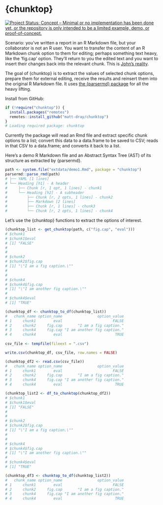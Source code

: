 
<!-- README.md is generated from README.Rmd. Please edit that file -->

# {chunktop}

<!-- badges: start -->

[![Project Status: Concept – Minimal or no implementation has been done
yet, or the repository is only intended to be a limited example, demo,
or
proof-of-concept.](https://www.repostatus.org/badges/latest/concept.svg)](https://www.repostatus.org/#concept)
<!-- badges: end -->

Scenario: you’ve written a report in an R Markdown file, but your
collaborator is not an R user. You want to transfer the content of an R
Markdown chunk option to them for editing; perhaps something text heavy,
like the ‘fig.cap’ option. They’ll return to you the edited text and you
want to insert their changes back into the relevant chunk. This is
[John’s
reality](https://fosstodon.org/@johnmackintosh/111047625054222865).

The goal of {chunktop} is to extract the values of selected chunk
options, prepare them for external editing, receive the results and
reinsert them into the original R Markdown file. It uses [the {parsermd}
package](https://cran.r-project.org/package=parsermd) for all the heavy
lifting.

Install from GitHub:

``` r
if (!require("chunktop")) {
  install.packages("remotes")
  remotes::install_github("matt-dray/chunktop")
}
# Loading required package: chunktop
```

Currently the package will read an Rmd file and extract specific chunk
options to a list; convert this data to a data.frame to be saved to CSV;
reads in that CSV to a data.frame; and converts it back to a list.

Here’s a demo R Markdown file and an Abstract Syntax Tree (AST) of its
structure as extracted by {parsermd}.

``` r
path <- system.file("extdata/demo1.Rmd", package = "chunktop")
parsermd::parse_rmd(path)
# ├── YAML [1 lines]
# └── Heading [h1] - A header
#     ├── Chunk [r, 1 opt, 1 lines] - chunk1
#     └── Heading [h2] - A subheader
#         ├── Chunk [r, 2 opts, 1 lines] - chunk2
#         ├── Markdown [2 lines]
#         ├── Chunk [r, 1 lines] - chunk3
#         └── Chunk [r, 2 opts, 1 lines] - chunk4
```

Let’s use the {chunktop} functions to extract the options of interest.

``` r
(chunktop_list <- get_chunktop(path, c("fig.cap", "eval")))
# $chunk1
# $chunk1$eval
# [1] "FALSE"
# 
# 
# $chunk2
# $chunk2$fig.cap
# [1] "\"I am a fig caption.\""
# 
# 
# $chunk4
# $chunk4$fig.cap
# [1] "\"I am another fig caption.\""
# 
# $chunk4$eval
# [1] "TRUE"

(chunktop_df <- chunktop_to_df(chunktop_list))
#   chunk_name option_name                option_value
# 1     chunk1        eval                       FALSE
# 2     chunk2     fig.cap       "I am a fig caption."
# 3     chunk4     fig.cap "I am another fig caption."
# 4     chunk4        eval                        TRUE
  
csv_file <- tempfile(fileext = ".csv")

write.csv(chunktop_df, csv_file, row.names = FALSE)

(chunktop_df2 <- read.csv(csv_file))
#   chunk_name option_name                option_value
# 1     chunk1        eval                       FALSE
# 2     chunk2     fig.cap       "I am a fig caption."
# 3     chunk4     fig.cap "I am another fig caption."
# 4     chunk4        eval                        TRUE

(chunktop_list2 <- df_to_chunktop(chunktop_df2))
# $chunk1
# $chunk1$eval
# [1] "FALSE"
# 
# 
# $chunk2
# $chunk2$fig.cap
# [1] "\"I am a fig caption.\""
# 
# 
# $chunk4
# $chunk4$fig.cap
# [1] "\"I am another fig caption.\""
# 
# $chunk4$eval
# [1] "TRUE"

(chunktop_df3 <- chunktop_to_df(chunktop_list2))
#   chunk_name option_name                option_value
# 1     chunk1        eval                       FALSE
# 2     chunk2     fig.cap       "I am a fig caption."
# 3     chunk4     fig.cap "I am another fig caption."
# 4     chunk4        eval                        TRUE
```
